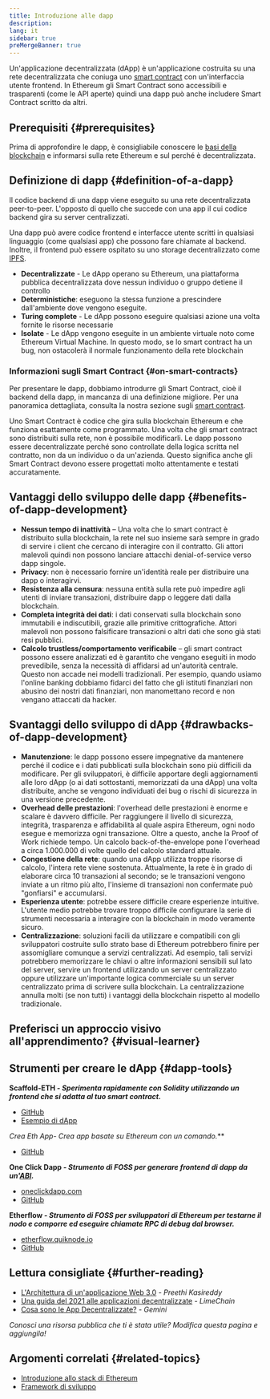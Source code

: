 ```yaml
---
title: Introduzione alle dapp
description:
lang: it
sidebar: true
preMergeBanner: true
---
```


Un'applicazione decentralizzata (dApp) è un'applicazione costruita su una rete decentralizzata che coniuga uno [smart contract](/developers/docs/smart-contracts/) con un'interfaccia utente frontend. In Ethereum gli Smart Contract sono accessibili e trasparenti (come le API aperte) quindi una dapp può anche includere Smart Contract scritto da altri.

## Prerequisiti {#prerequisites}

Prima di approfondire le dapp, è consigliabile conoscere le [basi della blockchain](/developers/docs/intro-to-ethereum/) e informarsi sulla rete Ethereum e sul perché è decentralizzata.

## Definizione di dapp {#definition-of-a-dapp}

Il codice backend di una dapp viene eseguito su una rete decentralizzata peer-to-peer. L'opposto di quello che succede con una app il cui codice backend gira su server centralizzati.

Una dapp può avere codice frontend e interfacce utente scritti in qualsiasi linguaggio (come qualsiasi app) che possono fare chiamate al backend. Inoltre, il frontend può essere ospitato su uno storage decentralizzato come [IPFS](https://ipfs.io/).

- **Decentralizzate** - Le dApp operano su Ethereum, una piattaforma pubblica decentralizzata dove nessun individuo o gruppo detiene il controllo
- **Deterministiche**: eseguono la stessa funzione a prescindere dall'ambiente dove vengono eseguite.
- **Turing complete** - Le dApp possono eseguire qualsiasi azione una volta fornite le risorse necessarie
- **Isolate** - Le dApp vengono eseguite in un ambiente virtuale noto come Ethereum Virtual Machine. In questo modo, se lo smart contract ha un bug, non ostacolerà il normale funzionamento della rete blockchain

### Informazioni sugli Smart Contract {#on-smart-contracts}

Per presentare le dapp, dobbiamo introdurre gli Smart Contract, cioè il backend della dapp, in mancanza di una definizione migliore. Per una panoramica dettagliata, consulta la nostra sezione sugli [smart contract](/developers/docs/smart-contracts/).

Uno Smart Contract è codice che gira sulla blockchain Ethereum e che funziona esattamente come programmato. Una volta che gli smart contract sono distribuiti sulla rete, non è possibile modificarli. Le dapp possono essere decentralizzate perché sono controllate della logica scritta nel contratto, non da un individuo o da un'azienda. Questo significa anche gli Smart Contract devono essere progettati molto attentamente e testati accuratamente.

## Vantaggi dello sviluppo delle dapp {#benefits-of-dapp-development}

- **Nessun tempo di inattività** – Una volta che lo smart contract è distribuito sulla blockchain, la rete nel suo insieme sarà sempre in grado di servire i client che cercano di interagire con il contratto. Gli attori malevoli quindi non possono lanciare attacchi denial-of-service verso dapp singole.
- **Privacy**: non è necessario fornire un'identità reale per distribuire una dapp o interagirvi.
- **Resistenza alla censura**: nessuna entità sulla rete può impedire agli utenti di inviare transazioni, distribuire dapp o leggere dati dalla blockchain.
- **Completa integrità dei dati**: i dati conservati sulla blockchain sono immutabili e indiscutibili, grazie alle primitive crittografiche. Attori malevoli non possono falsificare transazioni o altri dati che sono già stati resi pubblici.
- **Calcolo trustless/comportamento verificabile** – gli smart contract possono essere analizzati ed è garantito che vengano eseguiti in modo prevedibile, senza la necessità di affidarsi ad un'autorità centrale. Questo non accade nei modelli tradizionali. Per esempio, quando usiamo l'online banking dobbiamo fidarci del fatto che gli istituti finanziari non abusino dei nostri dati finanziari, non manomettano record e non vengano attaccati da hacker.

## Svantaggi dello sviluppo di dApp {#drawbacks-of-dapp-development}

- **Manutenzione**: le dapp possono essere impegnative da mantenere perché il codice e i dati pubblicati sulla blockchain sono più difficili da modificare. Per gli sviluppatori, è difficile apportare degli aggiornamenti alle loro dApp (o ai dati sottostanti, memorizzati da una dApp) una volta distribuite, anche se vengono individuati dei bug o rischi di sicurezza in una versione precedente.
- **Overhead delle prestazioni**: l'overhead delle prestazioni è enorme e scalare è davvero difficile. Per raggiungere il livello di sicurezza, integrità, trasparenza e affidabilità al quale aspira Ethereum, ogni nodo esegue e memorizza ogni transazione. Oltre a questo, anche la Proof of Work richiede tempo. Un calcolo back-of-the-envelope pone l'overhead a circa 1.000.000 di volte quello del calcolo standard attuale.
- **Congestione della rete**: quando una dApp utilizza troppe risorse di calcolo, l'intera rete viene sostenuta. Attualmente, la rete è in grado di elaborare circa 10 transazioni al secondo; se le transazioni vengono inviate a un ritmo più alto, l'insieme di transazioni non confermate può "gonfiarsi" e accumularsi.
- **Esperienza utente**: potrebbe essere difficile creare esperienze intuitive. L'utente medio potrebbe trovare troppo difficile configurare la serie di strumenti necessaria a interagire con la blockchain in modo veramente sicuro.
- **Centralizzazione**: soluzioni facili da utilizzare e compatibili con gli sviluppatori costruite sullo strato base di Ethereum potrebbero finire per assomigliare comunque a servizi centralizzati. Ad esempio, tali servizi potrebbero memorizzare le chiavi o altre informazioni sensibili sul lato del server, servire un frontend utilizzando un server centralizzato oppure utilizzare un'importante logica commerciale su un server centralizzato prima di scrivere sulla blockchain. La centralizzazione annulla molti (se non tutti) i vantaggi della blockchain rispetto al modello tradizionale.

## Preferisci un approccio visivo all'apprendimento? {#visual-learner}

<YouTube id="F50OrwV6Uk8" />

## Strumenti per creare le dApp {#dapp-tools}

**Scaffold-ETH _- Sperimenta rapidamente con Solidity utilizzando un frontend che si adatta al tuo smart contract._**

- [GitHub](https://github.com/austintgriffith/scaffold-eth)
- [Esempio di dApp](https://punkwallet.io/)

**Crea Eth App*- Crea app basate su Ethereum con un comando.***

- [GitHub](https://github.com/paulrberg/create-eth-app)

**One Click Dapp _- Strumento di FOSS per generare frontend di dapp da un'[ABI](/glossary/#abi)._**

- [oneclickdapp.com](https://oneclickdapp.com)
- [GitHub](https://github.com/oneclickdapp/oneclickdapp-v1)

**Etherflow _- Strumento di FOSS per sviluppatori di Ethereum per testarne il nodo e comporre ed eseguire chiamate RPC di debug dal browser._**

- [etherflow.quiknode.io](https://etherflow.quiknode.io/)
- [GitHub](https://github.com/abunsen/etherflow)

## Lettura consigliate {#further-reading}

- [L'Architettura di un'applicazione Web 3.0](https://www.preethikasireddy.com/post/the-architecture-of-a-web-3-0-application) - _Preethi Kasireddy_
- [Una guida del 2021 alle applicazioni decentralizzate](https://limechain.tech/blog/what-are-dapps-the-2021-guide/) - _LimeChain_
- [Cosa sono le App Decentralizzate?](https://www.gemini.com/cryptopedia/decentralized-applications-defi-dapps) - _Gemini_

_Conosci una risorsa pubblica che ti è stata utile? Modifica questa pagina e aggiungila!_

## Argomenti correlati {#related-topics}

- [Introduzione allo stack di Ethereum](/developers/docs/ethereum-stack/)
- [Framework di sviluppo](/developers/docs/frameworks/)
